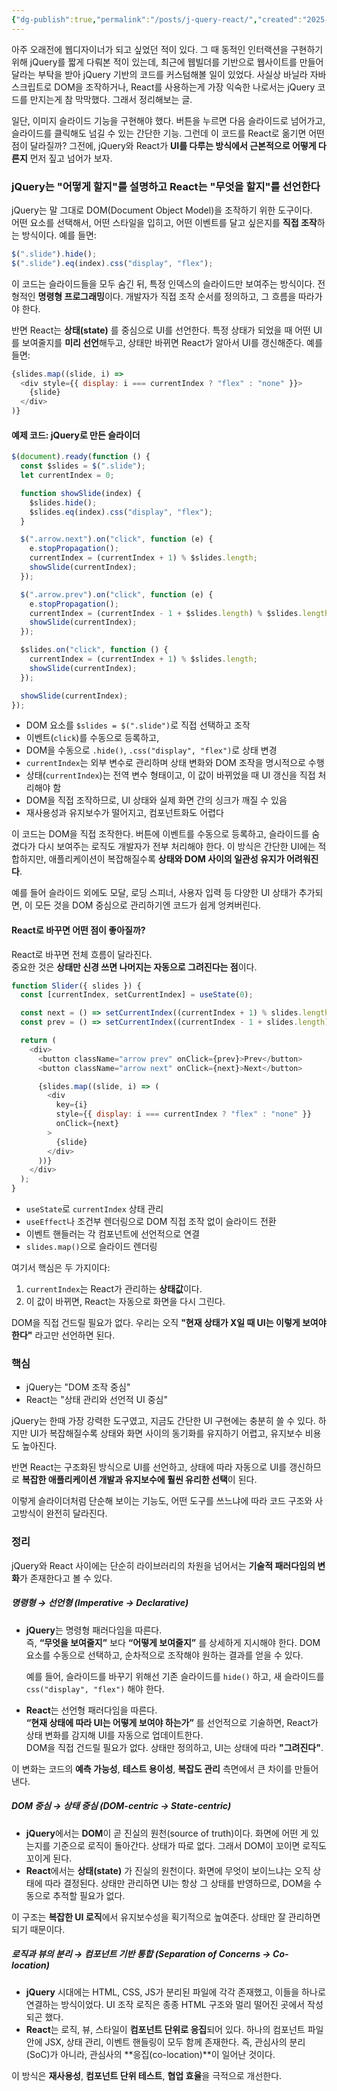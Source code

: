 ```yaml
---
{"dg-publish":true,"permalink":"/posts/j-query-react/","created":"2025-06-13","updated":"2025-06-13T20:54:00"}
---
```


아주 오래전에 웹디자이너가 되고 싶었던 적이 있다. 그 때 동적인 인터랙션을 구현하기 위해 jQuery를 짧게 다뤄본 적이 있는데, 최근에 웹빌더를 기반으로 웹사이트를 만들어달라는 부탁을 받아 jQuery 기반의 코드를 커스텀해볼 일이 있었다. 사실상 바닐라 자바스크립트로 DOM을 조작하거나, React를 사용하는게 가장 익숙한 나로서는 jQuery 코드를 만지는게 참 막막했다. 그래서 정리해보는 글.

일단, 이미지 슬라이드 기능을 구현해야 했다. 버튼을 누르면 다음 슬라이드로 넘어가고, 슬라이드를 클릭해도 넘길 수 있는 간단한 기능. 그런데 이 코드를 React로 옮기면 어떤 점이 달라질까? 그전에, jQuery와 React가 **UI를 다루는 방식에서 근본적으로 어떻게 다른지** 먼저 짚고 넘어가 보자.

### jQuery는 "어떻게 할지"를 설명하고 React는 "무엇을 할지"를 선언한다

jQuery는 말 그대로 DOM(Document Object Model)을 조작하기 위한 도구이다.  
어떤 요소를 선택해서, 어떤 스타일을 입히고, 어떤 이벤트를 달고 싶은지를 **직접 조작**하는 방식이다. 예를 들면:

```js
$(".slide").hide();
$(".slide").eq(index).css("display", "flex");
```

이 코드는 슬라이드들을 모두 숨긴 뒤, 특정 인덱스의 슬라이드만 보여주는 방식이다. 전형적인 **명령형 프로그래밍**이다. 개발자가 직접 조작 순서를 정의하고, 그 흐름을 따라가야 한다.

반면 React는 **상태(state)** 를 중심으로 UI를 선언한다. 특정 상태가 되었을 때 어떤 UI를 보여줄지를 **미리 선언**해두고, 상태만 바뀌면 React가 알아서 UI를 갱신해준다. 예를 들면:

```js
{slides.map((slide, i) =>
  <div style={{ display: i === currentIndex ? "flex" : "none" }}>
    {slide}
  </div>
)}
```

#### 예제 코드: jQuery로 만든 슬라이더

```js
$(document).ready(function () {
  const $slides = $(".slide");
  let currentIndex = 0;

  function showSlide(index) {
    $slides.hide();
    $slides.eq(index).css("display", "flex");
  }

  $(".arrow.next").on("click", function (e) {
    e.stopPropagation();
    currentIndex = (currentIndex + 1) % $slides.length;
    showSlide(currentIndex);
  });

  $(".arrow.prev").on("click", function (e) {
    e.stopPropagation();
    currentIndex = (currentIndex - 1 + $slides.length) % $slides.length;
    showSlide(currentIndex);
  });

  $slides.on("click", function () {
    currentIndex = (currentIndex + 1) % $slides.length;
    showSlide(currentIndex);
  });

  showSlide(currentIndex);
});
```


- DOM 요소를 `$slides = $(".slide")`로 직접 선택하고 조작
- 이벤트(`click`)를 수동으로 등록하고,
- DOM을 수동으로 `.hide()`, `.css("display", "flex")`로 상태 변경
- `currentIndex`는 외부 변수로 관리하며 상태 변화와 DOM 조작을 명시적으로 수행
- 상태(`currentIndex`)는 전역 변수 형태이고, 이 값이 바뀌었을 때 UI 갱신을 직접 처리해야 함
- DOM을 직접 조작하므로, UI 상태와 실제 화면 간의 싱크가 깨질 수 있음
- 재사용성과 유지보수가 떨어지고, 컴포넌트화도 어렵다

이 코드는 DOM을 직접 조작한다. 버튼에 이벤트를 수동으로 등록하고, 슬라이드를 숨겼다가 다시 보여주는 로직도 개발자가 전부 처리해야 한다. 이 방식은 간단한 UI에는 적합하지만, 애플리케이션이 복잡해질수록 **상태와 DOM 사이의 일관성 유지가 어려워진다**.

예를 들어 슬라이드 외에도 모달, 로딩 스피너, 사용자 입력 등 다양한 UI 상태가 추가되면, 이 모든 것을 DOM 중심으로 관리하기엔 코드가 쉽게 엉켜버린다.

#### React로 바꾸면 어떤 점이 좋아질까?

React로 바꾸면 전체 흐름이 달라진다.  
중요한 것은 **상태만 신경 쓰면 나머지는 자동으로 그려진다는 점**이다.

```js
function Slider({ slides }) {
  const [currentIndex, setCurrentIndex] = useState(0);

  const next = () => setCurrentIndex((currentIndex + 1) % slides.length);
  const prev = () => setCurrentIndex((currentIndex - 1 + slides.length) % slides.length);

  return (
    <div>
      <button className="arrow prev" onClick={prev}>Prev</button>
      <button className="arrow next" onClick={next}>Next</button>

      {slides.map((slide, i) => (
        <div
          key={i}
          style={{ display: i === currentIndex ? "flex" : "none" }}
          onClick={next}
        >
          {slide}
        </div>
      ))}
    </div>
  );
}
```

- `useState`로 `currentIndex` 상태 관리
- `useEffect`나 조건부 렌더링으로 DOM 직접 조작 없이 슬라이드 전환
- 이벤트 핸들러는 각 컴포넌트에 선언적으로 연결
- `slides.map()`으로 슬라이드 렌더링

여기서 핵심은 두 가지이다:

1. `currentIndex`는 React가 관리하는 **상태값**이다.
2. 이 값이 바뀌면, React는 자동으로 화면을 다시 그린다.

DOM을 직접 건드릴 필요가 없다. 우리는 오직 **"현재 상태가 X일 때 UI는 이렇게 보여야 한다"** 라고만 선언하면 된다.


### 핵심

- jQuery는 "DOM 조작 중심"
- React는 "상태 관리와 선언적 UI 중심"

jQuery는 한때 가장 강력한 도구였고, 지금도 간단한 UI 구현에는 충분히 쓸 수 있다. 하지만 UI가 복잡해질수록 상태와 화면 사이의 동기화를 유지하기 어렵고, 유지보수 비용도 높아진다.

반면 React는 구조화된 방식으로 UI를 선언하고, 상태에 따라 자동으로 UI를 갱신하므로 **복잡한 애플리케이션 개발과 유지보수에 훨씬 유리한 선택**이 된다.

이렇게 슬라이더처럼 단순해 보이는 기능도, 어떤 도구를 쓰느냐에 따라 코드 구조와 사고방식이 완전히 달라진다.

### 정리

jQuery와 React 사이에는 단순히 라이브러리의 차원을 넘어서는 **기술적 패러다임의 변화**가 존재한다고 볼 수 있다.

##### 명령형 → 선언형 (Imperative → Declarative)

- **jQuery**는 명령형 패러다임을 따른다.  
    즉, **“무엇을 보여줄지”** 보다 **“어떻게 보여줄지”** 를 상세하게 지시해야 한다. DOM 요소를 수동으로 선택하고, 순차적으로 조작해야 원하는 결과를 얻을 수 있다.
    
    예를 들어, 슬라이드를 바꾸기 위해선 기존 슬라이드를 `hide()` 하고, 새 슬라이드를 `css("display", "flex")` 해야 한다.
- **React**는 선언형 패러다임을 따른다.  
    **“현재 상태에 따라 UI는 어떻게 보여야 하는가”** 를 선언적으로 기술하면, React가 상태 변화를 감지해 UI를 자동으로 업데이트한다.  
    DOM을 직접 건드릴 필요가 없다. 상태만 정의하고, UI는 상태에 따라 **"그려진다"**.

이 변화는 코드의 **예측 가능성**, **테스트 용이성**, **복잡도 관리** 측면에서 큰 차이를 만들어낸다.

##### DOM 중심 → 상태 중심 (DOM-centric → State-centric)

- **jQuery**에서는 **DOM**이 곧 진실의 원천(source of truth)이다. 화면에 어떤 게 있는지를 기준으로 로직이 돌아간다. 상태가 따로 없다. 그래서 DOM이 꼬이면 로직도 꼬이게 된다.
- **React**에서는 **상태(state)** 가 진실의 원천이다. 화면에 무엇이 보이느냐는 오직 상태에 따라 결정된다. 상태만 관리하면 UI는 항상 그 상태를 반영하므로, DOM을 수동으로 추적할 필요가 없다.

이 구조는 **복잡한 UI 로직**에서 유지보수성을 획기적으로 높여준다. 상태만 잘 관리하면 되기 때문이다.

##### 로직과 뷰의 분리 → 컴포넌트 기반 통합 (Separation of Concerns → Co-location)

- **jQuery** 시대에는 HTML, CSS, JS가 분리된 파일에 각각 존재했고, 이들을 하나로 연결하는 방식이었다. UI 조작 로직은 종종 HTML 구조와 멀리 떨어진 곳에서 작성되곤 했다.
- **React**는 로직, 뷰, 스타일이 **컴포넌트 단위로 응집**되어 있다. 하나의 컴포넌트 파일 안에 JSX, 상태 관리, 이벤트 핸들링이 모두 함께 존재한다. 즉, 관심사의 분리(SoC)가 아니라, 관심사의 **응집(co-location)**이 일어난 것이다.

이 방식은 **재사용성**, **컴포넌트 단위 테스트**, **협업 효율**을 극적으로 개선한다.